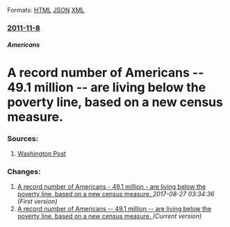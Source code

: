 
Formats: [HTML](/news/2011/11/8/a-record-number-of-americans-a-49-1-million-a-are-living-below-the-poverty-line-based-on-a-new-census-measure.html)  [JSON](/news/2011/11/8/a-record-number-of-americans-a-49-1-million-a-are-living-below-the-poverty-line-based-on-a-new-census-measure.json)  [XML](/news/2011/11/8/a-record-number-of-americans-a-49-1-million-a-are-living-below-the-poverty-line-based-on-a-new-census-measure.xml)  

### [2011-11-8](/news/2011/11/8/index.md)

##### Americans
# A record number of Americans -- 49.1 million -- are living below the poverty line, based on a new census measure. 




### Sources:

1. [Washington Post](https://www.washingtonpost.com/business/economy/census-estimates-show-491-million-americans-live-in-poverty-more-than-previously-known/2011/11/07/gIQAEfJWvM_story.html)

### Changes:

1. [A record number of Americans - 49.1 million - are living below the poverty line, based on a new census measure. ](/news/2011/11/8/a-record-number-of-americans-49-1-million-are-living-below-the-poverty-line-based-on-a-new-census-measure.md) _2017-08-27 03:34:36 (First version)_
1. [A record number of Americans -- 49.1 million -- are living below the poverty line, based on a new census measure. ](/news/2011/11/8/a-record-number-of-americans-a-49-1-million-a-are-living-below-the-poverty-line-based-on-a-new-census-measure.md) _(Current version)_
